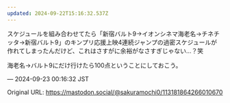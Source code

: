 ```yaml
---
updated: 2024-09-22T15:16:32.537Z
---
```


<p>スケジュールを組み合わせてたら「新宿バルト9→イオンシネマ海老名→チネチッタ→新宿バルト9」のキンプリ応援上映4連続ジャンプの過密スケジュールが作れてしまったんだけど、これはさすがに余裕がなさすぎじゃない…？笑</p><p>海老名→バルト9にだけ行けたら100点ということにしておこう。</p>

&mdash; 2024-09-23 00:16:32 JST

Original URL: https://mastodon.social/@sakuramochi0/113181864266010670
